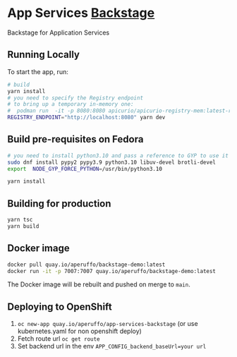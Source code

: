 # App Services [Backstage](https://backstage.io)

Backstage for Application Services

## Running Locally

To start the app, run:

```sh
# build
yarn install
# you need to specify the Registry endpoint
# to bring up a temporary in-memory one:
#  podman run  -it -p 8080:8080 apicurio/apicurio-registry-mem:latest-release
REGISTRY_ENDPOINT="http://localhost:8080" yarn dev
```

## Build pre-requisites on Fedora

```sh
# you need to install python3.10 and pass a reference to GYP to use it
sudo dnf install pypy2 pypy3.9 python3.10 libuv-devel brotli-devel
export  NODE_GYP_FORCE_PYTHON=/usr/bin/python3.10

yarn install

```

## Building for production

```bash
yarn tsc
yarn build
```

## Docker image

```bash
docker pull quay.io/aperuffo/backstage-demo:latest
docker run -it -p 7007:7007 quay.io/aperuffo/backstage-demo:latest
```

The Docker image will be rebuilt and pushed on merge to `main`.

## Deploying to OpenShift

1. `oc new-app quay.io/aperuffo/app-services-backstage` (or use kubernetes.yaml for non openshift deploy)
2. Fetch route url `oc get route`
3. Set backend url in the env `APP_CONFIG_backend_baseUrl=your url` 

